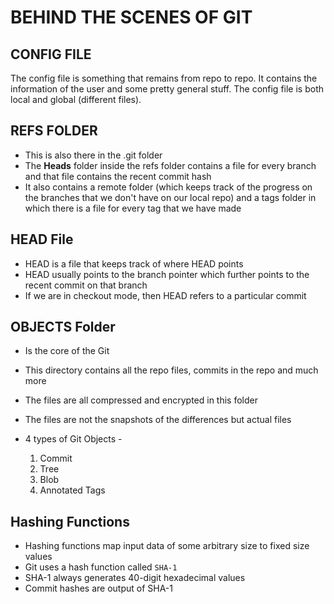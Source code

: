 # BEHIND THE SCENES OF GIT

## CONFIG FILE

The config file is something that remains from repo to repo. It contains the information of the user and some pretty general stuff. The config file is both local and global (different files).

## REFS FOLDER

- This is also there in the .git folder
- The **Heads** folder inside the refs folder contains a file for every branch and that file contains the recent commit hash
- It also contains a remote folder (which keeps track of the progress on the branches that we don't have on our local repo) and a tags folder in which there is a file for every tag that we have made

## HEAD File

- HEAD is a file that keeps track of where HEAD points
- HEAD usually points to the branch pointer which further points to the recent commit on that branch
- If we are in checkout mode, then HEAD refers to a particular commit

## OBJECTS Folder

- Is the core of the Git
- This directory contains all the repo files, commits in the repo and much more
- The files are all compressed and encrypted in this folder
- The files are not the snapshots of the differences but actual files

- 4 types of Git Objects -
  1. Commit
  2. Tree
  3. Blob
  4. Annotated Tags

## Hashing Functions

- Hashing functions map input data of some arbitrary size to fixed size values
- Git uses a hash function called `SHA-1`
- SHA-1 always generates 40-digit hexadecimal values
- Commit hashes are output of SHA-1
